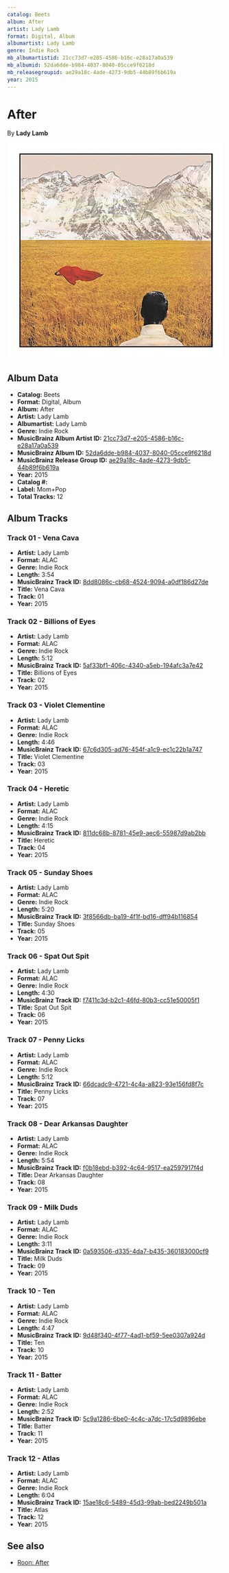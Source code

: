 ```yaml
---
catalog: Beets
album: After
artist: Lady Lamb
format: Digital, Album
albumartist: Lady Lamb
genre: Indie Rock
mb_albumartistid: 21cc73d7-e205-4586-b16c-e28a17a0a539
mb_albumid: 52da6dde-b984-4037-8040-05cce9f6218d
mb_releasegroupid: ae29a18c-4ade-4273-9db5-44b89f6b619a
year: 2015
---
```


# After

By **Lady Lamb**

![](../../assets/beetscovers/Lady_Lamb-After.jpg)

## Album Data

- **Catalog:** Beets
- **Format:** Digital, Album
- **Album:** After
- **Artist:** Lady Lamb
- **Albumartist:** Lady Lamb
- **Genre:** Indie Rock
- **MusicBrainz Album Artist ID:** [21cc73d7-e205-4586-b16c-e28a17a0a539](https://musicbrainz.org/artist/21cc73d7-e205-4586-b16c-e28a17a0a539)
- **MusicBrainz Album ID:** [52da6dde-b984-4037-8040-05cce9f6218d](https://musicbrainz.org/release/52da6dde-b984-4037-8040-05cce9f6218d)
- **MusicBrainz Release Group ID:** [ae29a18c-4ade-4273-9db5-44b89f6b619a](https://musicbrainz.org/release-group/ae29a18c-4ade-4273-9db5-44b89f6b619a)
- **Year:** 2015
- **Catalog #:** 
- **Label:** Mom+Pop
- **Total Tracks:** 12

## Album Tracks

### Track 01 - Vena Cava

- **Artist:** Lady Lamb
- **Format:** ALAC
- **Genre:** Indie Rock
- **Length:** 3:54
- **MusicBrainz Track ID:** [8dd8086c-cb68-4524-9094-a0df186d27de](https://musicbrainz.org/recording/8dd8086c-cb68-4524-9094-a0df186d27de)
- **Title:** Vena Cava
- **Track:** 01
- **Year:** 2015

### Track 02 - Billions of Eyes

- **Artist:** Lady Lamb
- **Format:** ALAC
- **Genre:** Indie Rock
- **Length:** 5:12
- **MusicBrainz Track ID:** [5af33bf1-406c-4340-a5eb-194afc3a7e42](https://musicbrainz.org/recording/5af33bf1-406c-4340-a5eb-194afc3a7e42)
- **Title:** Billions of Eyes
- **Track:** 02
- **Year:** 2015

### Track 03 - Violet Clementine

- **Artist:** Lady Lamb
- **Format:** ALAC
- **Genre:** Indie Rock
- **Length:** 4:46
- **MusicBrainz Track ID:** [67c6d305-ad76-454f-a1c9-ec1c22b1a747](https://musicbrainz.org/recording/67c6d305-ad76-454f-a1c9-ec1c22b1a747)
- **Title:** Violet Clementine
- **Track:** 03
- **Year:** 2015

### Track 04 - Heretic

- **Artist:** Lady Lamb
- **Format:** ALAC
- **Genre:** Indie Rock
- **Length:** 4:15
- **MusicBrainz Track ID:** [811dc68b-8781-45e9-aec6-55987d9ab2bb](https://musicbrainz.org/recording/811dc68b-8781-45e9-aec6-55987d9ab2bb)
- **Title:** Heretic
- **Track:** 04
- **Year:** 2015

### Track 05 - Sunday Shoes

- **Artist:** Lady Lamb
- **Format:** ALAC
- **Genre:** Indie Rock
- **Length:** 5:20
- **MusicBrainz Track ID:** [3f8566db-ba19-4f1f-bd16-dff94b116854](https://musicbrainz.org/recording/3f8566db-ba19-4f1f-bd16-dff94b116854)
- **Title:** Sunday Shoes
- **Track:** 05
- **Year:** 2015

### Track 06 - Spat Out Spit

- **Artist:** Lady Lamb
- **Format:** ALAC
- **Genre:** Indie Rock
- **Length:** 4:30
- **MusicBrainz Track ID:** [f7411c3d-b2c1-46fd-80b3-cc51e50005f1](https://musicbrainz.org/recording/f7411c3d-b2c1-46fd-80b3-cc51e50005f1)
- **Title:** Spat Out Spit
- **Track:** 06
- **Year:** 2015

### Track 07 - Penny Licks

- **Artist:** Lady Lamb
- **Format:** ALAC
- **Genre:** Indie Rock
- **Length:** 5:12
- **MusicBrainz Track ID:** [66dcadc9-4721-4c4a-a823-93e156fd8f7c](https://musicbrainz.org/recording/66dcadc9-4721-4c4a-a823-93e156fd8f7c)
- **Title:** Penny Licks
- **Track:** 07
- **Year:** 2015

### Track 08 - Dear Arkansas Daughter

- **Artist:** Lady Lamb
- **Format:** ALAC
- **Genre:** Indie Rock
- **Length:** 5:54
- **MusicBrainz Track ID:** [f0b18ebd-b392-4c64-9517-ea2597917f4d](https://musicbrainz.org/recording/f0b18ebd-b392-4c64-9517-ea2597917f4d)
- **Title:** Dear Arkansas Daughter
- **Track:** 08
- **Year:** 2015

### Track 09 - Milk Duds

- **Artist:** Lady Lamb
- **Format:** ALAC
- **Genre:** Indie Rock
- **Length:** 3:11
- **MusicBrainz Track ID:** [0a593506-d335-4da7-b435-360183000cf9](https://musicbrainz.org/recording/0a593506-d335-4da7-b435-360183000cf9)
- **Title:** Milk Duds
- **Track:** 09
- **Year:** 2015

### Track 10 - Ten

- **Artist:** Lady Lamb
- **Format:** ALAC
- **Genre:** Indie Rock
- **Length:** 4:47
- **MusicBrainz Track ID:** [9d48f340-4f77-4ad1-bf59-5ee0307a924d](https://musicbrainz.org/recording/9d48f340-4f77-4ad1-bf59-5ee0307a924d)
- **Title:** Ten
- **Track:** 10
- **Year:** 2015

### Track 11 - Batter

- **Artist:** Lady Lamb
- **Format:** ALAC
- **Genre:** Indie Rock
- **Length:** 2:52
- **MusicBrainz Track ID:** [5c9a1286-6be0-4c4c-a7dc-17c5d9896ebe](https://musicbrainz.org/recording/5c9a1286-6be0-4c4c-a7dc-17c5d9896ebe)
- **Title:** Batter
- **Track:** 11
- **Year:** 2015

### Track 12 - Atlas

- **Artist:** Lady Lamb
- **Format:** ALAC
- **Genre:** Indie Rock
- **Length:** 6:04
- **MusicBrainz Track ID:** [15ae18c6-5489-45d3-99ab-bed2249b501a](https://musicbrainz.org/recording/15ae18c6-5489-45d3-99ab-bed2249b501a)
- **Title:** Atlas
- **Track:** 12
- **Year:** 2015


## See also

- [Roon: After](../../Roon/Lady_Lamb/After.md)
